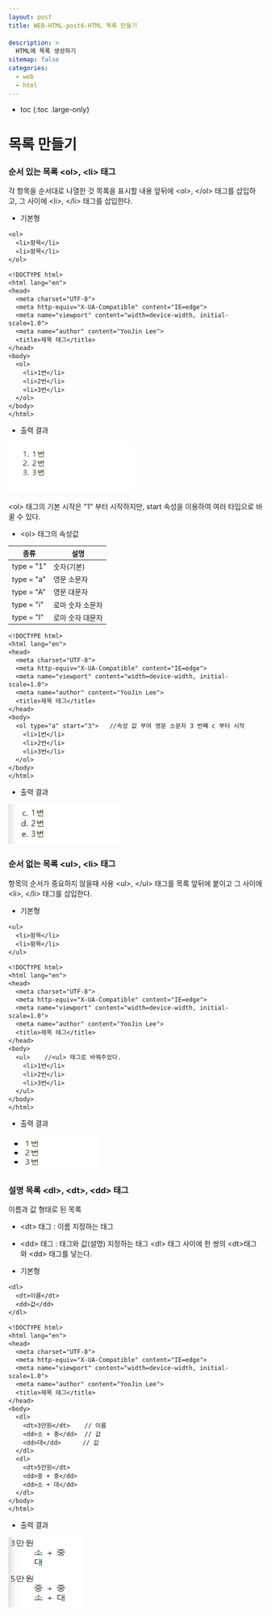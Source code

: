 ```yaml
---
layout: post
title: WEB-HTML-post6-HTML 목록 만들기

description: >
  HTML에 목록 생성하기
sitemap: false
categories:
  - web
  - html
---
```


* toc
{:toc .large-only}

# 목록 만들기

### 순서 있는 목록 \<ol>, \<li> 태그
각 항목을 순서대로 나열한 것
목록을 표시할 내용 앞뒤에 \<ol>, \</ol> 태그를 삽입하고, 그 사이에 \<li>, \</li> 태그를 삽입한다.

- 기본형

~~~
<ol>
  <li>항목</li>
  <li>항목</li>
</ol>
~~~

~~~
<!DOCTYPE html>
<html lang="en">
<head>
  <meta charset="UTF-8">
  <meta http-equiv="X-UA-Compatible" content="IE=edge">
  <meta name="viewport" content="width=device-width, initial-scale=1.0">
  <meta name="author" content="YooJin Lee">
  <title>제목 태그</title>
</head>
<body>
  <ol>
    <li>1번</li>
    <li>2번</li>
    <li>3번</li>
  </ol>
</body>
</html>
~~~

- 출력 결과

<img src="/assets/img/blog/web/html/post6/1.PNG" width="250px" height="100px">

\<ol> 태그의 기본 시작은 "1" 부터 시작하지만, start 속성을 이용하여 여러 타입으로 바꿀 수 있다.

- \<ol> 태그의 속성값

|종류|설명|
|---|---|
|type = "1"|숫자(기본)|
|type = "a"|영문 소문자|
|type = "A"|영문 대문자|
|type = "i"|로마 숫자 소문자|
|type = "I"|로마 숫자 대문자|

~~~
<!DOCTYPE html>
<html lang="en">
<head>
  <meta charset="UTF-8">
  <meta http-equiv="X-UA-Compatible" content="IE=edge">
  <meta name="viewport" content="width=device-width, initial-scale=1.0">
  <meta name="author" content="YooJin Lee">
  <title>제목 태그</title>
</head>
<body>
  <ol type="a" start="3">   //속성 값 부여 영문 소문자 3 번째 c 부터 시작
    <li>1번</li>
    <li>2번</li>
    <li>3번</li>
  </ol>
</body>
</html>
~~~

- 출력 결과

<img src="/assets/img/blog/web/html/post6/2.PNG" width="220px" height="80px">


### 순서 없는 목록 \<ul>, \<li> 태그
항목의 순서가 중요하지 않을때 사용
\<ul>, \</ul> 태그를 목록 앞뒤에 붙이고 그 사이에 \<li>, \</li> 태그를 삽입한다.

- 기본형

~~~
<ul>
  <li>항목</li>
  <li>항목</li>
</ul>
~~~



~~~
<!DOCTYPE html>
<html lang="en">
<head>
  <meta charset="UTF-8">
  <meta http-equiv="X-UA-Compatible" content="IE=edge">
  <meta name="viewport" content="width=device-width, initial-scale=1.0">
  <meta name="author" content="YooJin Lee">
  <title>제목 태그</title>
</head>
<body>
  <ul>    //<ul> 태그로 바꿔주었다.
    <li>1번</li>
    <li>2번</li>
    <li>3번</li>
  </ul>
</body>
</html>
~~~

- 출력 결과

<img src="/assets/img/blog/web/html/post6/3.PNG" width="180px" height="70px">


### 설명 목록 \<dl>, \<dt>, \<dd> 태그
이름과 값 형태로 된 목록
- \<dt> 태그 : 이름 지정하는 태그
- \<dd> 태그 : 태그와 값(설명) 지정하는 태그
\<dl> 태그 사이에 한 쌍의 \<dt>태그와 \<dd> 태그를 넣는다.

- 기본형

~~~
<dl>
  <dt>이름</dt>
  <dd>값</dd>
</dl>
~~~

~~~
<!DOCTYPE html>
<html lang="en">
<head>
  <meta charset="UTF-8">
  <meta http-equiv="X-UA-Compatible" content="IE=edge">
  <meta name="viewport" content="width=device-width, initial-scale=1.0">
  <meta name="author" content="YooJin Lee">
  <title>제목 태그</title>
</head>
<body>
  <dl>
    <dt>3만원</dt>    // 이름
    <dd>소 + 중</dd>  // 값
    <dd>대</dd>      // 값
  </dl>
  <dl>
    <dt>5만원</dt>
    <dd>중 + 중</dd>
    <dd>소 + 대</dd>
  </dl>
</body>
</html>
~~~

- 출력 결과

<img src="/assets/img/blog/web/html/post6/4.PNG" width="150px" height="140px">
